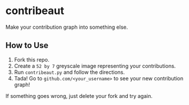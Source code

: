 # contribeaut
Make your contribution graph into something else.

## How to Use
1. Fork this repo.
2. Create a `52 by 7` greyscale image representing your contributions.
3. Run `contribeaut.py` and follow the directions.
4. Tada! Go to `github.com/<your_username>` to see your new contribution graph!

If something goes wrong, just delete your fork and try again.
